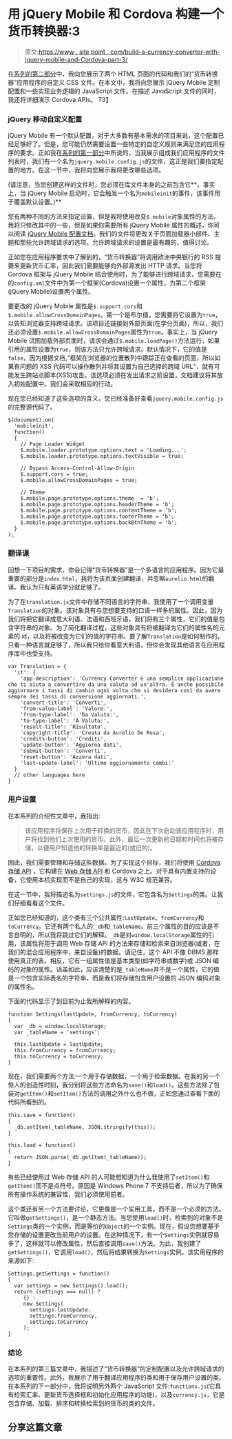 # 用 jQuery Mobile 和 Cordova 构建一个货币转换器:3

> 原文:[https://www . site point . com/build-a-currency-converter-with-jquery-mobile-and-Cordova-part-3/](https://www.sitepoint.com/build-a-currency-converter-with-jquery-mobile-and-cordova-part-3/)

在[系列的第二部分](https://www.sitepoint.com/build-a-currency-converter-with-jquery-mobile-and-cordova-part-2/ "Build a Currency Converter with jQuery Mobile and Cordova: Constructing The Interface")中，我向您展示了两个 HTML 页面的代码和我们的“货币转换器”应用程序的自定义 CSS 文件。在本文中，我将向您展示 jQuery Mobile 定制配置和一些实现业务逻辑的 JavaScript 文件。在描述 JavaScript 文件的同时，我还将详细演示 Cordova APIs。
T3】

### jQuery 移动自定义配置

jQuery Mobile 有一个默认配置，对于大多数有基本需求的项目来说，这个配置已经足够好了。但是，您可能仍然需要设置一些特定的自定义规则来满足您的应用程序的要求。正如我在[系列的第一部分](https://www.sitepoint.com/build-a-currency-converter-with-jquery-mobile-and-cordova/ "Build a Currency Converter with jQuery Mobile and Cordova: Introduction")中所说的，当我展示组成我们应用程序的文件列表时，我们有一个名为`jquery.mobile.config.js`的文件，这正是我们要指定配置的地方。在这一节中，我将向您展示我将更改哪些选项。

(请注意，当您创建这样的文件时，您必须在库文件本身的之前包含它**。事实上，当 jQuery Mobile 启动时，它会触发一个名为`mobileinit`的事件，该事件用于覆盖默认设置。)**

您有两种不同的方法来指定设置，但是我将使用改变`$.mobile`对象属性的方法。我将只修改其中的一些，但是如果你需要所有 jQuery Mobile 属性的概述，你可以阅读 [jQuery Mobile 配置文档](http://jquerymobile.com/demos/1.2.0/docs/api/globalconfig.html)。我们的文件将更改关于页面加载器小部件、主题和那些允许跨域请求的选项。允许跨域请求的设置是最有趣的，值得讨论。

正如您在应用程序要求中了解到的，“货币转换器”将调用欧洲中央银行的 RSS 提要来更新货币汇率，因此我们需要能够向外部源发出 HTTP 请求。当您将 Cordova 框架与 jQuery Mobile 结合使用时，为了能够进行跨域请求，您需要在的`config.xml`文件中为第一个框架(Cordova)设置一个属性，为第二个框架(jQuery Mobile)设置两个属性。

要更改的 jQuery Mobile 属性是`$.support.cors`和`$.mobile.allowCrossDomainPages`。第一个是布尔值，您需要将它设置为`true`，以告知浏览器支持跨域请求。该项目还链接到外部页面(在学分页面)，所以，我们还必须设置`$.mobile.allowCrossDomainPages`属性为`true`。事实上，当 jQuery Mobile 试图加载外部页面时，请求会通过`$.mobile.loadPage()`方法运行，如果引用的属性设置为`true`，则该方法只允许跨域请求。默认情况下，它的值是`false`，因为根据文档,<q cite="http://jquerymobile.com/demos/1.2.0/docs/pages/phonegap.html">框架在浏览器的位置散列中跟踪正在查看的页面，所以如果有问题的 XSS 代码可以操作散列并将其设置为自己选择的跨域 URL</q>，就有可能发生跨站点脚本(XSS)攻击。该选项必须在发出请求之前设置，文档建议将其放入初始配置中。我们会采取相应的行动。

现在您已经知道了这些选项的含义，您已经准备好查看`jquery.mobile.config.js`的完整源代码了。

```
$(document).on(
  'mobileinit',
  function()
  {
    // Page Loader Widget
    $.mobile.loader.prototype.options.text = 'Loading...';
    $.mobile.loader.prototype.options.textVisible = true;

    // Bypass Access-Control-Allow-Origin
    $.support.cors = true;
    $.mobile.allowCrossDomainPages = true;

    // Theme
    $.mobile.page.prototype.options.theme  = 'b';
    $.mobile.page.prototype.options.headerTheme = 'b';
    $.mobile.page.prototype.options.contentTheme = 'b';
    $.mobile.page.prototype.options.footerTheme = 'b';
    $.mobile.page.prototype.options.backBtnTheme = 'b';
  }
);
```

### 翻译课

回想一下项目的需求，你会记得“货币转换器”是一个多语言的应用程序。因为它最重要的部分是`index.html`，我将为该页面创建翻译，并忽略`aurelio.html`的翻译。我认为只有英语学分就足够了。

为了在`translation.js`文件中存储不同语言的字符串，我使用了一个调用变量`Translation`的对象。该对象具有与您想要支持的口语一样多的属性。因此，因为我们将把它翻译成意大利语、法语和西班牙语，我们将有三个属性，它们的值是包含字符串的对象。为了简化翻译过程，这些对象具有将被翻译为它们的属性名的元素的 id，以及将被改变为它们的值的字符串。要了解`Translation`是如何制作的，只看一种语言就足够了，所以我只给你看意大利语，但你会发现其他语言在应用程序库中也受支持。

```
var Translation = {
  'it': {
    'app-description': 'Currency Converter è una semplice applicazione che ti aiuta a convertire da una valuta ad un'altra. È anche possibile aggiornare i tassi di cambio ogni volta che si desidera così da avere sempre dei tassi di conversione aggiornati.',
    'convert-title': 'Converti',
    'from-value-label': 'Valore:',
    'from-type-label': 'Da Valuta:',
    'to-type-label': 'A Valuta:',
    'result-title': 'Risultato',
    'copyright-title': 'Creata da Aurelio De Rosa',
    'credits-button': 'Crediti',
    'update-button': 'Aggiorna dati',
    'submit-button': 'Converti',
    'reset-button': 'Azzera dati',
    'last-update-label': 'Ultimo aggiornamento cambi:'
  }
  // other languages here
}
```

### 用户设置

在本系列的介绍性文章中，我指出:

> 该应用程序将保存上次用于转换的货币，因此在下次启动该应用程序时，用户将找到他们上次使用的货币。此外，最后一次更新的日期和时间也将被存储，以便用户知道他的转换率是最近的(或旧的)。

因此，我们需要管理和存储这些数据。为了实现这个目标，我们将使用 [Cordova 存储 API](http://docs.phonegap.com/en/2.3.0/cordova_storage_storage.md.html#Storage) ，它构建在 [Web 存储 API](http://dev.w3.org/html5/webstorage/) 和 Cordova 之上。对于具有内置支持的设备，它使用本机实现而不是自己的实现，这与 W3C 规范兼容。

在这一节中，我将描述名为`settings.js`的文件，它包含名为`Settings`的类。让我们仔细看看这个文件。

正如您已经知道的，这个类有三个公共属性:`lastUpdate`、`fromCurrency`和`toCurrency`。它还有两个私人的:`_db`和`_tableName`。前三个属性的目的应该是不言自明的，所以我将跳过它们的解释。`_db`是对`window.localStorage`属性的引用，该属性将用于调用 Web 存储 API 的方法来存储和检索来自浏览器(或者，在我们的混合应用程序中，来自设备)的数据。请记住，这个 API 不像 DBMS 那样使用真正的表。相反，它有一组属性值是基本类型(如字符串或数字)或 JSON 编码的对象的属性。话虽如此，应该清楚的是`_tableName`并不是一个属性，它的值是一个包含实际表名的字符串，而是我们将存储包含用户设置的 JSON 编码对象的属性名。

下面的代码显示了到目前为止我所解释的内容。

```
function Settings(lastUpdate, fromCurrency, toCurrency)
{
  var _db = window.localStorage;
  var _tableName = 'settings';

  this.lastUpdate = lastUpdate;
  this.fromCurrency = fromCurrency;
  this.toCurrency = toCurrency;
}
```

现在，我们需要两个方法:一个用于存储数据，一个用于检索数据。在我的另一个惊人的创造性时刻，我分别将这些方法命名为`save()`和`load()`。这些方法除了包装对`getItem()`和`setItem()`方法的调用之外什么也不做，正如您通过查看下面的代码所看到的。

```
this.save = function()
{
  _db.setItem(_tableName, JSON.stringify(this));
}

this.load = function()
{
  return JSON.parse(_db.getItem(_tableName));
}
```

有些已经使用过 Web 存储 API 的人可能想知道为什么我使用了`setItem()`和`getItem()`而不是点符号。原因是 Windows Phone 7 不支持后者，所以为了确保所有操作系统的兼容性，我们必须使用前者。

这个类还有另一个方法要讨论，它更像是一个实用工具，而不是一个必须的方法。它叫做`getSettings()`，是一个静态方法。当您使用`load()`时，检索到的对象不是`Settings`类的一个实例，而是等价的`Object`的一个实例。现在，假设您想要基于您存储的设置更改当前用户的设置。在这种情况下，有一个`Settings`实例就容易多了，这样就可以修改属性，然后直接调用`save()`方法。为此，我创建了`getSettings()`，它调用`load()`，然后将结果转换为`Settings`实例。该实用程序的来源如下:

```
Settings.getSettings = function()
{
  var settings = new Settings().load();
  return (settings === null) ?
     {} :
     new Settings(
       settings.lastUpdate,
       settings.fromCurrency,
       settings.toCurrency
     );
}
```

### 结论

在本系列的第三篇文章中，我描述了“货币转换器”的定制配置以及允许跨域请求的选项的重要性。此外，我展示了用于翻译应用程序的类和用于保存用户设置的类。在本系列的下一部分中，我将说明另外两个 JavaScript 文件:`functions.js`(它具有检索汇率、更新货币选择框和初始化应用程序的功能)，以及`currency.js`，它是包含存储、加载、排序和转换检索到的货币的类的文件。

## 分享这篇文章